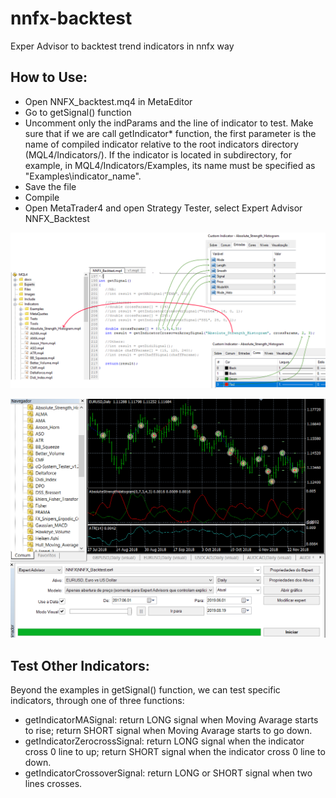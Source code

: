 # nnfx-backtest
Exper Advisor to backtest trend indicators in nnfx way

## How to Use:
* Open NNFX_backtest.mq4 in MetaEditor
* Go to getSignal() function
* Uncomment only the indParams and the line of indicator to test. Make sure that if we are call getIndicator* function, the first parameter is the name of compiled indicator relative to the root indicators directory (MQL4/Indicators/). If the indicator is located in subdirectory, for example, in MQL4/Indicators/Examples, its name must be specified as "Examples\\indicator_name".
* Save the file
* Compile
* Open MetaTrader4 and open Strategy Tester, select Expert Advisor NNFX_Backtest

![configure indicator](./config_ea.png)

![run ea](./run_ea.png)

## Test Other Indicators:
Beyond the examples in getSignal() function, we can test specific indicators, through one of three functions:
* getIndicatorMASignal: return LONG signal when Moving Avarage starts to rise; return SHORT signal when Moving Avarage starts to go down.
* getIndicatorZerocrossSignal: return LONG signal when the indicator cross 0 line to up; return SHORT signal when the indicator cross 0 line to down.
* getIndicatorCrossoverSignal: return LONG or SHORT signal when two lines crosses.